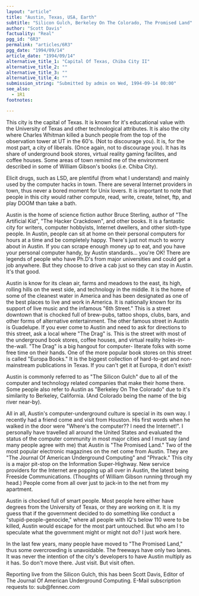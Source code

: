 ```yaml
---
layout: "article"
title: "Austin, Texas, USA, Earth"
subtitle: "Silicon Gulch, Berkeley On The Colorado, The Promised Land"
author: "Scott Davis"
factuality: "Real"
pgg_id: "6R3"
permalink: "articles/6R3"
pgg_date: "1994/09/14"
article_date: "1994/09/14"
alternative_title_1: "Capital Of Texas, Chiba City II"
alternative_title_2: ""
alternative_title_3: ""
alternative_title_4: ""
submission_string: "Submitted by admin on Wed, 1994-09-14 00:00"
see_also:
  - 1R1
footnotes: 

---
```

<div>
<p>This city is the capital of Texas. It is known for it's educational value with the University of Texas and other technological attributes. It is also the city where Charles Whitman killed a bunch people from the top of the observation tower at UT in the 60's. (Not to discourage you). It is, for the most part, a city of liberals. (Once again, not to discourage you). It has its share of underground book stores, virtual reality gaming facilites, and coffee houses. Some areas of town remind me of the environment described in some of William Gibson's books (i.e. Chiba City).</p>
<p>Elicit drugs, such as LSD, are plentiful (from what I understand) and mainly used by the computer hacks in town. There are several Internet providers in town, thus never a bored moment for Unix lovers. It is important to note that people in this city would rather compute, read, write, create, telnet, ftp, and play DOOM than take a bath.</p>
<p>Austin is the home of science fiction author Bruce Sterling, author of "The Artificial Kid", "The Hacker Crackdown", and other books. It is a fantastic city for writers, computer hobbyists, Internet dwellers, and other sloth-type people. In Austin, people can sit at home on their personal computers for hours at a time and be completely happy. There's just not much to worry about in Austin. If you can scrape enough money up to eat, and you have your personal computer handy, by Austin standards... you're OK! There are legends of people who have Ph.D's from major universities and could get a job anywhere. But they choose to drive a cab just so they can stay in Austin. It's that good.</p>
<p>Austin is know for its clean air, farms and meadows to the east, its high, rolling hills on the west side, and technology in the middle. It is the home of some of the cleanest water in America and has been designated as one of the best places to live and work in America. It is nationally known for its support of live music and the infamous "6th Street." This is a street downtown that is chocked full of brew-pubs, tattoo shops, clubs, bars, and other forms of alternative entertainment. The other famous street in Austin is Guadelupe. If you ever come to Austin and need to ask for directions to this street, ask a local where "The Drag" is. This is the street with most of the underground book stores, coffee houses, and virtual reality holes-in-the-wall. "The Drag" is a big hangout for computer- literate folks with some free time on their hands. One of the more popular book stores on this street is called "Europa Books." It is the biggest collection of hard-to-get and non-mainstream publications in Texas. If you can't get it at Europa, it don't exist!</p>
<p>Austin is commonly referred to as "The Silicon Gulch" due to all of the computer and technology related companies that make their home there. Some people also refer to Austin as "Berkeley On The Colorado" due to it's similarity to Berkeley, California. (And Colorado being the name of the big river near-by).</p>
<p>All in all, Austin's computer-underground culture is special in its own way. I recently had a friend come and visit from Houston. His first words when he walked in the door were "Where's the computer?? I need the Internet!". I personally have travelled all around the United States and evaluated the status of the computer community in most major cities and I must say (and many people agree with me) that Austin is "The Promised Land." Two of the most popular electronic magazines on the net come from Austin. They are "The Journal Of American Underground Computing" and "Phrack." This city is a major pit-stop on the Information Super-Highway. New service providers for the Internet are popping up all over in Austin, the latest being Freeside Communications. (Thoughts of William Gibson running through my head.) People come from all over just to jack-in to the net from my apartment.</p>
<p>Austin is chocked full of smart people. Most people here either have degrees from the University of Texas, or they are working on it. It is my guess that if the government decided to do something like conduct a "stupid-people-genocide," where all people with IQ's below 110 were to be killed, Austin would escape for the most part untouched. But who am I to speculate what the government might or might not do? I just work here.</p>
<p>In the last few years, many people have moved to "The Promised Land," thus some overcrowding is unavoidable. The freeways have only two lanes. It was never the intention of the city's developers to have Austin multiply as it has. So don't move there. Just visit. But visit often.</p>
<p>Reporting live from the Silicon Gulch, this has been Scott Davis, Editor of The Journal Of American Underground Computing. E-Mail subscription requests to: sub@fennec.com</p>
</div>
